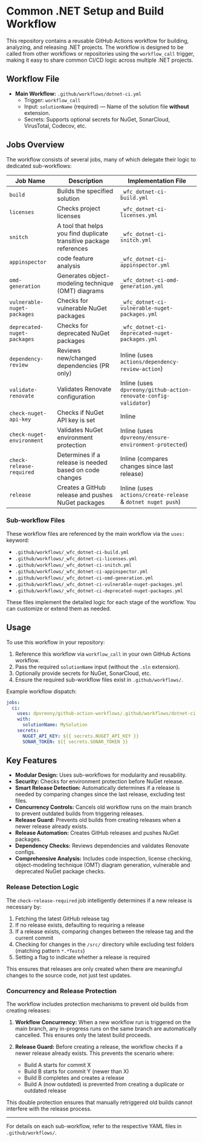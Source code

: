 # Common .NET Setup and Build Workflow

This repository contains a reusable GitHub Actions workflow for building, analyzing, and releasing .NET projects. The workflow is designed to be called from other workflows or repositories using the `workflow_call` trigger, making it easy to share common CI/CD logic across multiple .NET projects.

## Workflow File

- **Main Workflow:** `.github/workflows/dotnet-ci.yml`
  - Trigger: `workflow_call`
  - Input: `solutionName` (required) — Name of the solution file **without** extension.
  - Secrets: Supports optional secrets for NuGet, SonarCloud, VirusTotal, Codecov, etc.

## Jobs Overview

The workflow consists of several jobs, many of which delegate their logic to dedicated sub-workflows:

| Job Name                  | Description                                           | Implementation File                                   |
|---------------------------|------------------------------------------------------|-------------------------------------------------------|
| `build`                   | Builds the specified solution                        | `_wfc_dotnet-ci-build.yml`                            |
| `licenses`                | Checks project licenses                              | `_wfc_dotnet-ci-licenses.yml`                         |
| `snitch`                  | A tool that helps you find duplicate transitive package references | `_wfc_dotnet-ci-snitch.yml`                           |
| `appinspector`            | code feature analysis                                 | `_wfc_dotnet-ci-appinspector.yml`                     |
| `omd-generation`          | Generates object-modeling technique (OMT) diagrams   | `_wfc_dotnet-ci-omd-generation.yml`                   |
| `vulnerable-nuget-packages` | Checks for vulnerable NuGet packages               | `_wfc_dotnet-ci-vulnerable-nuget-packages.yml`        |
| `deprecated-nuget-packages` | Checks for deprecated NuGet packages               | `_wfc_dotnet-ci-deprecated-nuget-packages.yml`        |
| `dependency-review`       | Reviews new/changed dependencies (PR only)           | Inline (uses `actions/dependency-review-action`)       |
| `validate-renovate`       | Validates Renovate configuration                     | Inline (uses `dpvreony/github-action-renovate-config-validator`) |
| `check-nuget-api-key`     | Checks if NuGet API key is set                       | Inline                                                |
| `check-nuget-environment` | Validates NuGet environment protection               | Inline (uses `dpvreony/ensure-environment-protected`)  |
| `check-release-required`  | Determines if a release is needed based on code changes | Inline (compares changes since last release)       |
| `release`                 | Creates a GitHub release and pushes NuGet packages   | Inline (uses `actions/create-release` & `dotnet nuget push`) |

### Sub-workflow Files

These workflow files are referenced by the main workflow via the `uses:` keyword:

- `.github/workflows/_wfc_dotnet-ci-build.yml`
- `.github/workflows/_wfc_dotnet-ci-licenses.yml`
- `.github/workflows/_wfc_dotnet-ci-snitch.yml`
- `.github/workflows/_wfc_dotnet-ci-appinspector.yml`
- `.github/workflows/_wfc_dotnet-ci-omd-generation.yml`
- `.github/workflows/_wfc_dotnet-ci-vulnerable-nuget-packages.yml`
- `.github/workflows/_wfc_dotnet-ci-deprecated-nuget-packages.yml`

These files implement the detailed logic for each stage of the workflow. You can customize or extend them as needed.

## Usage

To use this workflow in your repository:

1. Reference this workflow via `workflow_call` in your own GitHub Actions workflow.
2. Pass the required `solutionName` input (without the `.sln` extension).
3. Optionally provide secrets for NuGet, SonarCloud, etc.
4. Ensure the required sub-workflow files exist in `.github/workflows/`.

Example workflow dispatch:

```yaml
jobs:
  ci:
    uses: dpvreony/github-action-workflows/.github/workflows/dotnet-ci.yml@main
    with:
      solutionName: MySolution
    secrets:
      NUGET_API_KEY: ${{ secrets.NUGET_API_KEY }}
      SONAR_TOKEN: ${{ secrets.SONAR_TOKEN }}
```

## Key Features

- **Modular Design:** Uses sub-workflows for modularity and reusability.
- **Security:** Checks for environment protection before NuGet release.
- **Smart Release Detection:** Automatically determines if a release is needed by comparing changes since the last release, excluding test files.
- **Concurrency Controls:** Cancels old workflow runs on the main branch to prevent outdated builds from triggering releases.
- **Release Guard:** Prevents old builds from creating releases when a newer release already exists.
- **Release Automation:** Creates GitHub releases and pushes NuGet packages.
- **Dependency Checks:** Reviews dependencies and validates Renovate configs.
- **Comprehensive Analysis:** Includes code inspection, license checking, object-modeling technique (OMT) diagram generation, vulnerable and deprecated NuGet package checks.

### Release Detection Logic

The `check-release-required` job intelligently determines if a new release is necessary by:

1. Fetching the latest GitHub release tag
2. If no release exists, defaulting to requiring a release
3. If a release exists, comparing changes between the release tag and the current commit
4. Checking for changes in the `/src/` directory while excluding test folders (matching pattern `*.*Tests`)
5. Setting a flag to indicate whether a release is required

This ensures that releases are only created when there are meaningful changes to the source code, not just test updates.

### Concurrency and Release Protection

The workflow includes protection mechanisms to prevent old builds from creating releases:

1. **Workflow Concurrency:** When a new workflow run is triggered on the main branch, any in-progress runs on the same branch are automatically cancelled. This ensures only the latest build proceeds.

2. **Release Guard:** Before creating a release, the workflow checks if a newer release already exists. This prevents the scenario where:
   - Build A starts for commit X
   - Build B starts for commit Y (newer than X)
   - Build B completes and creates a release
   - Build A (now outdated) is prevented from creating a duplicate or outdated release

This double protection ensures that manually retriggered old builds cannot interfere with the release process.

---

For details on each sub-workflow, refer to the respective YAML files in `.github/workflows/`.
